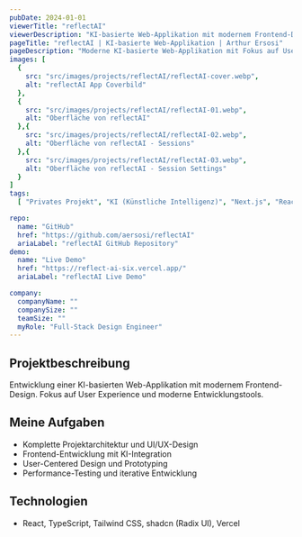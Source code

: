 ```yaml
---
pubDate: 2024-01-01
viewerTitle: "reflectAI"
viewerDescription: "KI-basierte Web-Applikation mit modernem Frontend-Design"
pageTitle: "reflectAI | KI-basierte Web-Applikation | Arthur Ersosi"
pageDescription: "Moderne KI-basierte Web-Applikation mit Fokus auf User Experience und innovative Technologien, entwickelt mit React und TypeScript."
images: [
  {
    src: "src/images/projects/reflectAI/reflectAI-cover.webp",
    alt: "reflectAI App Coverbild"
  },
  {
    src: "src/images/projects/reflectAI/reflectAI-01.webp",
    alt: "Oberfläche von reflectAI"
  },{
    src: "src/images/projects/reflectAI/reflectAI-02.webp",
    alt: "Oberfläche von reflectAI - Sessions"
  },{
    src: "src/images/projects/reflectAI/reflectAI-03.webp",
    alt: "Oberfläche von reflectAI - Session Settings"
  }
]
tags:
  [ "Privates Projekt", "KI (Künstliche Intelligenz)", "Next.js", "React", "Frontend-Entwicklung" ]

repo:
  name: "GitHub"
  href: "https://github.com/aersosi/reflectAI"
  ariaLabel: "reflectAI GitHub Repository"
demo:
  name: "Live Demo"
  href: "https://reflect-ai-six.vercel.app/"
  ariaLabel: "reflectAI Live Demo"

company:
  companyName: ""
  companySize: ""
  teamSize: ""
  myRole: "Full-Stack Design Engineer"
---
```


## Projektbeschreibung

Entwicklung einer KI-basierten Web-Applikation mit modernem Frontend-Design. Fokus auf User Experience und moderne
Entwicklungstools.

## Meine Aufgaben

- Komplette Projektarchitektur und UI/UX-Design
- Frontend-Entwicklung mit KI-Integration
- User-Centered Design und Prototyping
- Performance-Testing und iterative Entwicklung

## Technologien

- React, TypeScript, Tailwind CSS, shadcn (Radix UI), Vercel
